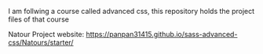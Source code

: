 I am follwing a course called advanced css, this repository holds the project files of that course

Natour Project website: https://panpan31415.github.io/sass-advanced-css/Natours/starter/
